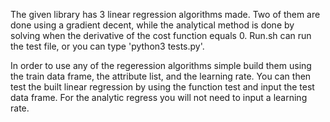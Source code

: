 The given library has 3 linear regression algorithms made.
Two of them are done using a gradient decent, while the 
analytical method is done by solving when the derivative of the
cost function equals 0. Run.sh can run the test file, or you can
type 'python3 tests.py'.

In order to use any of the regeression algorithms simple build them
using the train data frame, the attribute list, and the learning rate.
You can then test the built linear regression by using the function test
and input the test data frame. For the analytic regress you will not need
to input a learning rate.
